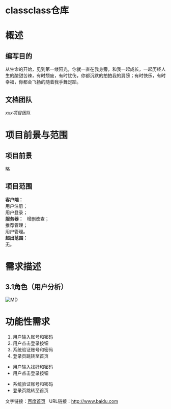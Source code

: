 # classclass仓库

# 概述
## 编写目的
从生命的开始，见到第一缕阳光，你就一直在我身旁，和我一起成长，一起历经人生的酸甜苦辣，有时颓废，有时忧伤，你都沉默的拍拍我的肩膀；有时快乐，有时幸福，你都会飞扬的随着我手舞足蹈。
## 文档团队
*xxx项目团队*
# 项目前景与范围
## 项目前景
略
## 项目范围
**客户端：**  
用户注册；  
用户登录；  
**服务器：**  
增删改查；  
推荐管理；  
用户管理。  
**超出范围：**  
无。  
# 需求描述
## 3.1角色（用户分析）
![MD](https://timgsa.baidu.com/timg?image&quality=80&size=b9999_10000&sec=1493896310828&di=515cd1e7c6c2fa6d11d26633d8aa8d4f&imgtype=0&src=http%3A%2F%2Fdonmorris.com%2Fpublic%2Fimages%2Fposts%2Fmarkdown.png)
# 功能性需求
1. 用户输入账号和密码
2. 用户点击登录按钮
3. 系统验证账号和密码
4. 登录页跳转至首页

- 用户输入找好和密码
- 用户点击登录按钮
+ 系统验证账号和密码
+ 登录页跳转至首页

文字链接：[百度首页](http://www.baidu.com)  
URL链接：<http://www.baidu.com>
